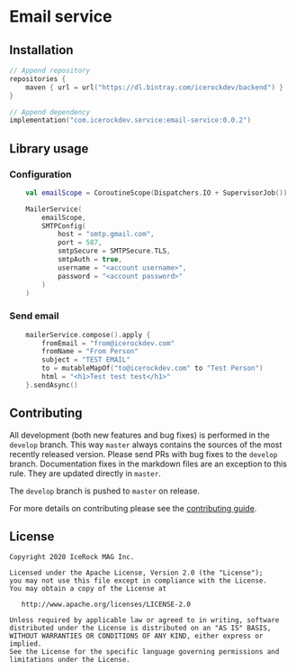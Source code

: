# Email service

## Installation
````kotlin
// Append repository
repositories {
    maven { url = url("https://dl.bintray.com/icerockdev/backend") }
}

// Append dependency
implementation("com.icerockdev.service:email-service:0.0.2")
````

## Library usage

### Configuration
````kotlin
    val emailScope = CoroutineScope(Dispatchers.IO + SupervisorJob())

    MailerService(
        emailScope,
        SMTPConfig(
            host = "smtp.gmail.com",
            port = 587,
            smtpSecure = SMTPSecure.TLS,
            smtpAuth = true,
            username = "<account username>",
            password = "<account password>"
        )
    )

````
### Send email
````kotlin
    mailerService.compose().apply {
        fromEmail = "from@icerockdev.com"
        fromName = "From Person"
        subject = "TEST EMAIL"
        to = mutableMapOf("to@icerockdev.com" to "Test Person")
        html = "<h1>Test test test</h1>"
    }.sendAsync()
````
 
## Contributing
All development (both new features and bug fixes) is performed in the `develop` branch. This way `master` always contains the sources of the most recently released version. Please send PRs with bug fixes to the `develop` branch. Documentation fixes in the markdown files are an exception to this rule. They are updated directly in `master`.

The `develop` branch is pushed to `master` on release.

For more details on contributing please see the [contributing guide](CONTRIBUTING.md).

## License
        
    Copyright 2020 IceRock MAG Inc.
    
    Licensed under the Apache License, Version 2.0 (the "License");
    you may not use this file except in compliance with the License.
    You may obtain a copy of the License at
    
       http://www.apache.org/licenses/LICENSE-2.0
    
    Unless required by applicable law or agreed to in writing, software
    distributed under the License is distributed on an "AS IS" BASIS,
    WITHOUT WARRANTIES OR CONDITIONS OF ANY KIND, either express or implied.
    See the License for the specific language governing permissions and
    limitations under the License.